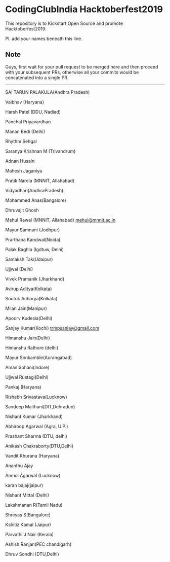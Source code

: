 CodingClubIndia Hacktoberfest2019
==================================================================================

This repository is to Kickstart Open Source and promote Hacktoberfest2019.

Pl. add your names beneath this line.

Note
----
Guys, first wait for your pull request to be merged here and then proceed with your subsequent PRs,
otherwise all your commits would be concatenated into a single PR.  
 
 ---------------------------------------------------------------------------------
SAI TARUN PALAKULA(Andhra Pradesh)

Vaibhav (Haryana)

Harsh Patel (DDU, Nadiad)

Panchal Priyavardhan

Manan Bedi (Delhi)

Rhythm Sehgal

Saranya Krishnan M (Trivandrum)

Adnan Husain 

Mahesh Jaganiya

 Pratik Narola (MNNIT, Allahabad)

 Vidyadhari(AndhraPradesh)

 Mohammed Anas(Bangalore)
 
 Dhruvajit Ghosh 

Mehul Rawal (MNNIT, Allahabad)  mehul@mnnit.ac.in

Mayur Samnani (Jodhpur)

Prarthana Kandwal(Noida)

Palak Baghla (Igdtuw, Delhi)

Samaksh Tak(Udaipur)

Ujjwal (Delhi)

Vivek Pramanik (Jharkhand)

Avirup Aditya(Kolkata)

Soutrik Acharya(Kolkata)


Milan Jain(Manipur)


Apoorv Kudesia(Delhi)


Sanjay Kumar(Kochi) trmpsanjay@gmail.com


Himanshu Jain(Delhi)


Himanshu Rathore (delhi)


Mayur Sonkamble(Aurangabad)


Aman Sohani(Indore)


Ujjwal Rustagi(Delhi)


Pankaj  (Haryana)


Rishabh Srivastava(Lucknow)


Sandeep Maithani(DIT,Dehradun)


Nishant Kumar (Jharkhand)


Abhiroop Agarwal (Agra, U.P.)


Prashant Sharma (DTU, delhi)


Anikash Chakraborty(DTU,Delhi)


Vandit Khurana (Haryana)


Ananthu Ajay


Anmol Agarwal (Lucknow)


karan bajaj(jaipur)


Nishant Mittal (Delhi)


Lakshmanan R(Tamil Nadu)


Shreyas S(Bangalore)


Kshitiz Kamal (Jaipur)


Parvathi J Nair (Kerala)


Ashish Ranjan(PEC chandigarh)

Dhruv Sondhi (DTU,Delhi)
